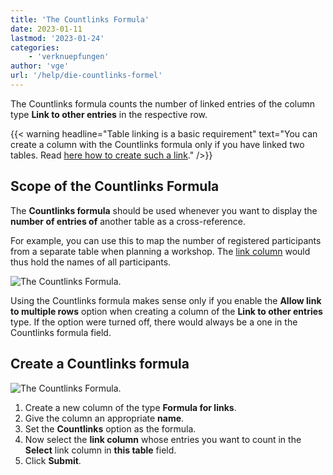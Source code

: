 ```yaml
---
title: 'The Countlinks Formula'
date: 2023-01-11
lastmod: '2023-01-24'
categories:
    - 'verknuepfungen'
author: 'vge'
url: '/help/die-countlinks-formel'
---
```


The Countlinks formula counts the number of linked entries of the column type **Link to other entries** in the respective row.

{{< warning  headline="Table linking is a basic requirement"  text="You can create a column with the Countlinks formula only if you have linked two tables. Read [here how to create such a link](https://seatable.io/en/docs/verknuepfungen/wie-man-tabellen-in-seatable-miteinander-verknuepft/)." />}}

## Scope of the Countlinks Formula

The **Countlinks formula** should be used whenever you want to display the **number of entries of** another table as a cross-reference.

For example, you can use this to map the number of registered participants from a separate table when planning a workshop. The [link column](https://seatable.io/en/docs/verknuepfungen/wie-man-tabellen-in-seatable-miteinander-verknuepft/) would thus hold the names of all participants.

![The Countlinks Formula.](https://seatable.io/wp-content/uploads/2022/11/countlinks-2.png)

Using the Countlinks formula makes sense only if you enable the **Allow link to multiple rows** option when creating a column of the **Link to other entries** type. If the option were turned off, there would always be a one in the Countlinks formula field.

## Create a Countlinks formula

![The Countlinks Formula.](https://seatable.io/wp-content/uploads/2022/11/countlink.gif)

1. Create a new column of the type **Formula for links**.
2. Give the column an appropriate **name**.
3. Set the **Countlinks** option as the formula.
4. Now select the **link column** whose entries you want to count in the **Select** link column in **this table** field.
5. Click **Submit**.

